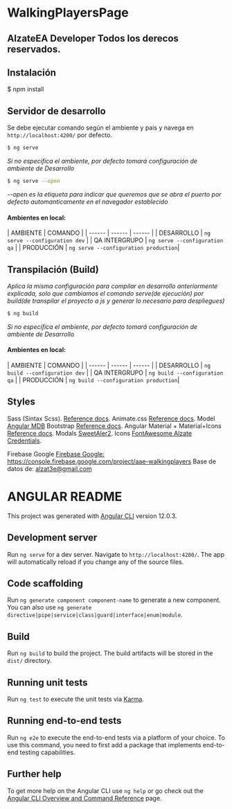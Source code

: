# WalkingPlayersPage
## AlzateEA Developer Todos los derecos reservados.

## Instalación
$ npm install

## Servidor de desarrollo
Se debe ejecutar comando según el ambiente y pais y navega en `http://localhost:4200/` por defecto.

```sh
$ ng serve
```
*Si no especifíca el ambiente, por defecto tomará configuración de ambiente de Desarrollo*
```sh
$ ng serve --open 
```
*--open es la etiqueta para indicar que queremos que se abra el puerto por defecto automanticamente en el navegador establecido*

#### Ambientes en local:
| AMBIENTE | COMANDO |
| ------ | ------ | ------ |
| DESARROLLO | `ng serve --configuration dev` |
| QA INTERGRUPO | `ng serve --configuration qa` |
| PRODUCCIÓN | `ng serve --configuration production`|

## Transpilación (Build)
*Aplica la misma configuración para compilar en desarrollo anteriormente explicada, solo que cambiamos
el comando serve(de ejecución) por build(de transpilar el proyecto a js y generar lo necesario para despliegues)*
```sh
$ ng build
```
*Si no especifíca el ambiente, por defecto tomará configuración de ambiente de Desarrollo*
#### Ambientes en local:
| AMBIENTE | COMANDO |
| ------ | ------ | ------ |
| DESARROLLO | `ng build --configuration dev` |
| QA INTERGRUPO | `ng build --configuration qa` |
| PRODUCCIÓN | `ng build --configuration production`|

## Styles
Sass (Sintax Scss).
[Reference docs](https://sass-lang.com/documentation).
Animate.css
[Reference docs](https://animate.style/).
Model [Angular MDB]()
Bootstrap
[Reference docs](https://getbootstrap.com/docs/5.0/getting-started/introduction/).
Angular Material + Material+Icons
[Reference docs](https://material.angular.io/components/categories).
Modals
[SweetAler2](https://sweetalert2.github.io/).
Icons
[FontAwesome Alzate Credentials](https://fontawesome.com/v5.15/icons?d=gallery&p=2).

Firebase Google
[Firebase Google:](https://firebase.google.com/docs)
https://console.firebase.google.com/project/aae-walkingplayers
Base de datos de: alzat3e@gmail.com

# ANGULAR README
This project was generated with [Angular CLI](https://github.com/angular/angular-cli) version 12.0.3.

## Development server

Run `ng serve` for a dev server. Navigate to `http://localhost:4200/`. The app will automatically reload if you change any of the source files.

## Code scaffolding

Run `ng generate component component-name` to generate a new component. You can also use `ng generate directive|pipe|service|class|guard|interface|enum|module`.

## Build

Run `ng build` to build the project. The build artifacts will be stored in the `dist/` directory.

## Running unit tests

Run `ng test` to execute the unit tests via [Karma](https://karma-runner.github.io).

## Running end-to-end tests

Run `ng e2e` to execute the end-to-end tests via a platform of your choice. To use this command, you need to first add a package that implements end-to-end testing capabilities.

## Further help

To get more help on the Angular CLI use `ng help` or go check out the [Angular CLI Overview and Command Reference](https://angular.io/cli) page.
